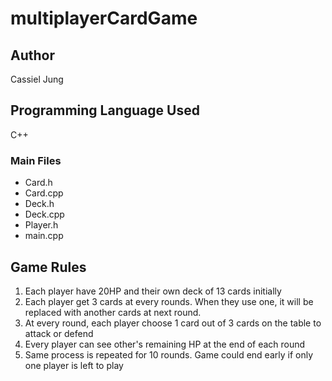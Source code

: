 # multiplayerCardGame

## Author
Cassiel Jung

## Programming Language Used
C++

### Main Files
- Card.h
- Card.cpp
- Deck.h
- Deck.cpp
- Player.h
- main.cpp

## Game Rules
1. Each player have 20HP and their own deck of 13 cards initially
2. Each player get 3 cards at every rounds. When they use one, it will be replaced with another cards at next round.
3. At every round, each player choose 1 card out of 3 cards on the table to attack or defend
4. Every player can see other's remaining HP at the end of each round
5. Same process is repeated for 10 rounds. Game could end early if only one player is left to play
